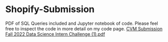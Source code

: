 # Shopify-Submission
PDF of SQL Queries included and Jupyter notebook of code. 
Please feel free to inspect the code in more detail on my code page.
[CVM Submission Fall 2022 Data Science Intern Challenge (1).pdf](https://github.com/Cmarascio/Shopify-Submission/files/8658533/CVM.Submission.Fall.2022.Data.Science.Intern.Challenge.1.pdf)
